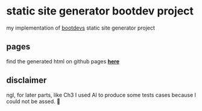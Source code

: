 # static site generator bootdev project
my implementation of [bootdevs](https://www.boot.dev) static site generator project
## pages
find the generated html on github pages [**here**](https://curator4.github.io/bootdev_ssg/)
## disclaimer
ngl, for later parts, like Ch3 I used AI to produce some tests cases because I could not be assed. :shrug:
